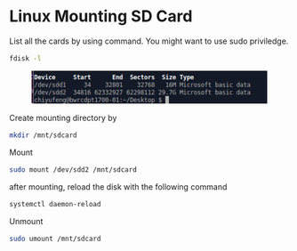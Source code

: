 # Linux Mounting SD Card

List all the cards by using command. You might want to use sudo priviledge.

```bash
fdisk -l
```

<figure><img src="../../.gitbook/assets/image (15) (2).png" alt=""><figcaption></figcaption></figure>

Create mounting directory by

```bash
mkdir /mnt/sdcard
```

Mount

```bash
sudo mount /dev/sdd2 /mnt/sdcard
```

after mounting, reload the disk with the following command

```bash
systemctl daemon-reload
```



Unmount

```bash
sudo umount /mnt/sdcard
```

